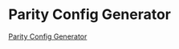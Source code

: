 # Parity Config Generator

[Parity Config Generator](https://ethcore.github.io/parity-config-generator)
